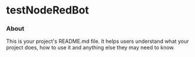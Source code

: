 testNodeRedBot
==============

### About

This is your project's README.md file. It helps users understand what your
project does, how to use it and anything else they may need to know.